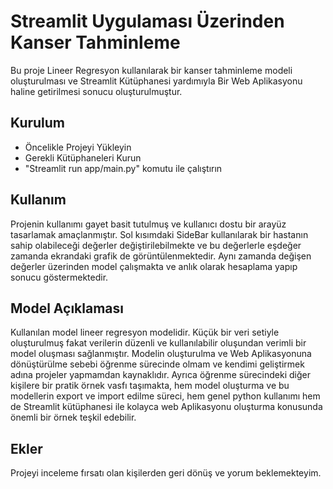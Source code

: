 # Streamlit Uygulaması Üzerinden Kanser Tahminleme

Bu proje Lineer Regresyon kullanılarak bir kanser tahminleme modeli oluşturulması ve Streamlit Kütüphanesi yardımıyla Bir Web Aplikasyonu haline getirilmesi sonucu oluşturulmuştur.

## Kurulum
* Öncelikle Projeyi Yükleyin
* Gerekli Kütüphaneleri Kurun
* "Streamlit run app/main.py" komutu ile çalıştırın

## Kullanım
Projenin kullanımı gayet basit tutulmuş ve kullanıcı dostu bir arayüz tasarlamak amaçlanmıştır. Sol kısımdaki SideBar kullanılarak bir hastanın sahip olabileceği değerler değiştirilebilmekte ve bu değerlerle eşdeğer
zamanda ekrandaki grafik de görüntülenmektedir. Aynı zamanda değişen değerler üzerinden model çalışmakta ve anlık olarak hesaplama yapıp sonucu göstermektedir.

## Model Açıklaması

Kullanılan model lineer regresyon modelidir. Küçük bir veri setiyle oluşturulmuş fakat verilerin düzenli ve kullanılabilir oluşundan verimli bir model oluşması sağlanmıştır.
Modelin oluşturulma ve Web Aplikasyonuna dönüştürülme sebebi öğrenme sürecinde olmam ve kendimi geliştirmek adına projeler yapmamdan kaynaklıdır. Ayrıca öğrenme sürecindeki diğer kişilere bir pratik örnek vasfı taşımakta,
hem model oluşturma ve bu modellerin export ve import edilme süreci, hem genel python kullanımı hem de Streamlit kütüphanesi ile kolayca web Aplikasyonu oluşturma konusunda önemli bir örnek teşkil edebilir.

## Ekler
Projeyi inceleme fırsatı olan kişilerden geri dönüş ve yorum beklemekteyim. 
